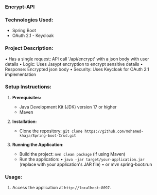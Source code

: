 ### Encrypt-API

### Technologies Used:
- Spring Boot
- OAuth 2.1 - Keycloak

### Project Description:
• Has a single request: API call '/api/encrypt' with a json body with user details
• Logic: Uses Jasypt encryption to encrypt sensitive details 
• Response: Encrypted json body
• Security: Uses Keycloak for OAuth 2.1 implementation

### Setup Instructions:
1. **Prerequisites:**
   - Java Development Kit (JDK) version 17 or higher
   - Maven

2. **Installation:**
   - Clone the repository: `git clone https://github.com/mohamed-khaja/Spring-boot-Crud.git`

3. **Running the Application:**
   - Build the project: `mvn clean package` (if using Maven)
   - Run the application: • `java -jar target/your-application.jar` (replace with your application's JAR file) 
                          •  or mvn spring-boot:run

### Usage:
1. Access the application at `http://localhost:8097`.
